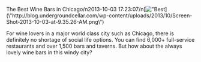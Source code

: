 The Best Wine Bars in Chicago/n2013-10-03 17:23:07/n[![\"Best](\"http://blog.undergroundcellar.com/wp-content/uploads/2013/10/Screen-Shot-2013-10-03-at-9.35.26-AM.png\")](\"http://blog.undergroundcellar.com/wp-content/uploads/2013/10/Screen-Shot-2013-10-03-at-9.35.26-AM.png\")

 For wine lovers in a major world class city such as Chicago, there is definitely no shortage of social life options. You can find 6,000+ full-service restaurants and over 1,500 bars and taverns. But how about the always lovely wine bars in this windy city? 